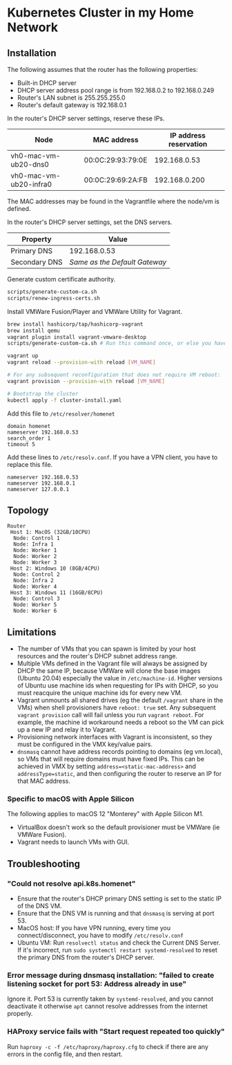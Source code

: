 # Kubernetes Cluster in my Home Network

## Installation

The following assumes that the router has the following properties:

- Built-in DHCP server
- DHCP server address pool range is from 192.168.0.2 to 192.168.0.249
- Router's LAN subnet is 255.255.255.0
- Router's default gateway is 192.168.0.1

In the router's DHCP server settings, reserve these IPs.

| Node                          | MAC address       | IP address reservation |
| ----------------------------- | ----------------- | ---------------------- |
| vh0-mac-vm-ub20-dns0          | 00:0C:29:93:79:0E | 192.168.0.53           |
| vh0-mac-vm-ub20-infra0        | 00:0C:29:69:2A:FB | 192.168.0.200          |

The MAC addresses may be found in the Vagrantfile where the node/vm is defined.

In the router's DHCP server settings, set the DNS servers.

| Property      | Value                         |
| ------------- | ----------------------------- |
| Primary DNS   | 192.168.0.53                  |
| Secondary DNS | _Same as the Default Gateway_ |

Generate custom certificate authority.

```sh
scripts/generate-custom-ca.sh
scripts/renew-ingress-certs.sh
```

Install VMWare Fusion/Player and VMWare Utility for Vagrant.

```sh
brew install hashicorp/tap/hashicorp-vagrant
brew install qemu
vagrant plugin install vagrant-vmware-desktop
scripts/generate-custom-ca.sh # Run this command once, or else you have to upload all new certificates

vagrant up
vagrant reload --provision-with reload [VM_NAME]

# For any subsequent reconfiguration that does not require VM reboot:
vagrant provision --provision-with reload [VM_NAME]

# Bootstrap the cluster
kubectl apply -f cluster-install.yaml
```

Add this file to `/etc/resolver/homenet`

```text
domain homenet
nameserver 192.168.0.53
search_order 1
timeout 5
```

Add these lines to `/etc/resolv.conf`. If you have a VPN client, you have to replace this file.

```text
nameserver 192.168.0.53
nameserver 192.168.0.1
nameserver 127.0.0.1
```

## Topology

```plaintext
Router
 Host 1: MacOS (32GB/10CPU)
  Node: Control 1
  Node: Infra 1
  Node: Worker 1
  Node: Worker 2
  Node: Worker 3
 Host 2: Windows 10 (8GB/4CPU)
  Node: Control 2
  Node: Infra 2
  Node: Worker 4
 Host 3: Windows 11 (16GB/8CPU)
  Node: Control 3
  Node: Worker 5
  Node: Worker 6
```

## Limitations

- The number of VMs that you can spawn is limited by your host resources and the router's DHCP subnet address range.
- Multiple VMs defined in the Vagrant file will always be assigned by DHCP the same IP, because VMWare will clone
  the base images (Ubuntu 20.04) especially the value in `/etc/machine-id`. Higher versions of Ubuntu use machine ids
  when requesting for IPs with DHCP, so you must reacquire the unique machine ids for every new VM.
- Vagrant unmounts all shared drives (eg the default `/vagrant` share in the VMs) when shell provisioners have
  `reboot: true` set. Any subsequent `vagrant provision` call will fail unless you run `vagrant reboot`. For example,
  the machine id workaround needs a reboot so the VM can pick up a new IP and relay it to Vagrant.
- Provisioning network interfaces with Vagrant is inconsistent, so they must be configured in the VMX key/value pairs.
- `dnsmasq` cannot have address records pointing to domains (eg vm.local), so VMs that will require domains must have
  fixed IPs. This can be achieved in VMX by setting `address=<static-mac-address>` and `addressType=static`, and then
  configuring the router to reserve an IP for that MAC address.

### Specific to macOS with Apple Silicon

The following applies to macOS 12 "Monterey" with Apple Silicon M1.

- VirtualBox doesn't work so the default provisioner must be VMWare (ie VMWare Fusion).
- Vagrant needs to launch VMs with GUI.

## Troubleshooting

### "Could not resolve api.k8s.homenet"

- Ensure that the router's DHCP primary DNS setting is set to the static IP of the DNS VM.
- Ensure that the DNS VM is running and that `dnsmasq` is serving at port 53.
- MacOS host: If you have VPN running, every time you connect/disconnect, you have to modify `/etc/resolv.conf`
- Ubuntu VM: Run `resolvectl status` and check the Current DNS Server. If it's incorrect, run
  `sudo systemctl restart systemd-resolved` to reset the primary DNS from the router's DHCP server.

### Error message during dnsmasq installation: "failed to create listening socket for port 53: Address already in use"

Ignore it. Port 53 is currently taken by `systemd-resolved`, and you cannot deactivate it otherwise `apt` cannot
resolve addresses from the internet properly.

### HAProxy service fails with "Start request repeated too quickly"

Run `haproxy -c -f /etc/haproxy/haproxy.cfg` to check if there are any errors in the config file, and then restart.

